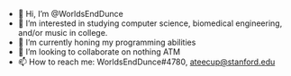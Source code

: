 - 👋 Hi, I’m @WorldsEndDunce
- 👀 I’m interested in studying computer science, biomedical engineering, and/or music in college.
- 🌱 I’m currently honing my programming abilities
- 💞️ I’m looking to collaborate on nothing ATM
- 📫 How to reach me: WorldsEndDunce#4780, ateecup@stanford.edu

<!---
WorldsEndDunce/WorldsEndDunce is a ✨ special ✨ repository because its `README.md` (this file) appears on your GitHub profile.
You can click the Preview link to take a look at your changes.
--->
